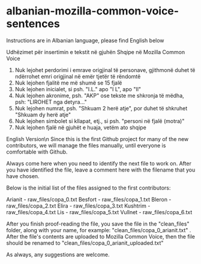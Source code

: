 # albanian-mozilla-common-voice-sentences
Instructions are in Albanian language, please find English below

Udhëzimet për insertimin e tekstit në gjuhën Shqipe në Mozilla Common Voice

1. Nuk lejohet perdorimi i emrave origjinal të personave, gjithmonë duhet të ndërrohet emri origjinal në emër tjetër të rëndomtë
2. Nuk lejohen fjalitë me më shumë se 15 fjalë
3. Nuk lejohen inicialet, si psh. "I.L." apo "I L", apo "Il"
4. Nuk lejohen akronime, psh. "AKP" ose tekste me shkronja të mëdha, psh: "LIROHET nga detyra..."
5. Nuk lejohen numrat, psh. "Shkuam 2 herë atje", por duhet të shkruhet "Shkuam dy herë atje"
6. Nuk lejohen simbolet si kllapat, etj., si psh. "personi në fjalë (motra)"
7. Nuk lejohen fjalë në gjuhët e huaja, vetëm ato shqipe

English Version\n
Since this is the first Github project for many of the new contributors, we will manage the files manually, until everyone is comfortable with Github.

Always come here when you need to identify the next file to work on. After you have identified the file, leave a comment here with the filename that you have chosen.

Below is the initial list of the files assigned to the first contributors:

Arianit - raw_files/copa_0.txt
Besfort - raw_files/copa_1.txt
Bleron - raw_files/copa_2.txt
Elira - raw_files/copa_3.txt
Kushtrim - raw_files/copa_4.txt
Lis - raw_files/copa_5.txt
Vullnet - raw_files/copa_6.txt

After you finish proof-reading the file, you save the file in the "clean_files" folder, along with your name, for example: "clean_files/copa_0_arianit.txt" . After the file's contents are uploaded to Mozilla Common Voice, then the file should be renamed to "clean_files/copa_0_arianit_uploaded.txt"

As always, any suggestions are welcome.
